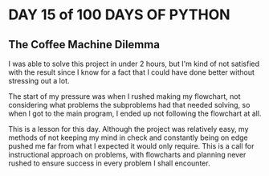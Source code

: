 # DAY 15 of 100 DAYS OF PYTHON

## The Coffee Machine Dilemma

I was able to solve this project in under 2 hours, but I'm kind of not satisfied with
the result since I know for a fact that I could have done better without stressing out
a lot.

The start of my pressure was when I rushed making my flowchart, not considering what problems
the subproblems had that needed solving, so when I got to the main program, I ended up not
following the flowchart at all.

This is a lesson for this day. Although the project was relatively easy, my methods of not
keeping my mind in check and constantly being on edge pushed me far from what I expected it
would only require. This is a call for instructional approach on problems, with flowcharts
and planning never rushed to ensure success in every problem I shall encounter.